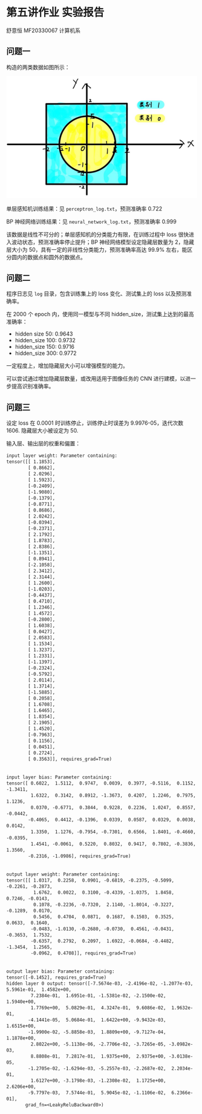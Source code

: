 # 第五讲作业 实验报告

舒意恒 MF20330067 计算机系

## 问题一

构造的两类数据如图所示：

![双月数据](img/5_1_data.jpg)

单层感知机训练结果：见 `perceptron_log.txt`，预测准确率 0.722

BP 神经网络训练结果：见 `neural_network_log.txt`，预测准确率 0.999

该数据是线性不可分的；单层感知机的分类能力有限，在训练过程中 loss 很快进入波动状态，预测准确率停止提升；BP 神经网络模型设定隐藏层数量为 2，隐藏层大小为 50，具有一定的非线性分类能力，预测准确率高达 99.9% 左右，能区分圆内的数据点和圆外的数据点。 

## 问题二

程序日志见 `log` 目录，包含训练集上的 loss 变化、测试集上的 loss 以及预测准确率。

在 2000 个 epoch 内，使用同一模型与不同 hidden_size，测试集上达到的最高准确率：

- hidden size 50: 0.9643
- hidden_size 100: 0.9732 
- hidden_size 150: 0.9716
- hidden_size 300: 0.9772

一定程度上，增加隐藏层大小可以增强模型的能力。

可以尝试通过增加隐藏层数量，或改用适用于图像任务的 CNN 进行建模，以进一步提高识别准确率。 


## 问题三

设定 loss 在 0.0001 时训练停止，训练停止时误差为 9.9976-05，迭代次数 1606.
隐藏层大小被设定为 50.


输入层、输出层的权重和偏置：

```
input layer weight: Parameter containing:
tensor([[ 1.1853],
        [ 0.8662],
        [ 2.0296],
        [ 1.5923],
        [-0.2409],
        [-1.9080],
        [-0.1379],
        [-0.8771],
        [ 0.8686],
        [ 2.0242],
        [-0.0394],
        [-0.2371],
        [ 2.1792],
        [ 1.8783],
        [ 2.8386],
        [-1.1351],
        [ 0.8941],
        [-2.1058],
        [ 2.3412],
        [ 2.3144],
        [ 1.2600],
        [-1.0203],
        [-0.4437],
        [ 0.4710],
        [ 1.2346],
        [ 1.4572],
        [-0.2800],
        [ 1.6038],
        [ 0.0427],
        [ 2.0583],
        [ 1.1534],
        [ 1.3237],
        [ 1.2331],
        [-1.1397],
        [-0.2324],
        [-0.5792],
        [ 2.0114],
        [ 1.3714],
        [-1.5885],
        [ 0.2058],
        [ 1.6708],
        [ 1.6465],
        [ 1.8354],
        [ 2.1905],
        [ 1.4520],
        [-0.7963],
        [ 0.1156],
        [ 0.0451],
        [ 0.2724],
        [ 0.3563]], requires_grad=True)


input layer bias: Parameter containing:
tensor([ 0.6022,  1.5112,  0.9747,  0.0039,  0.3977, -0.5116,  0.1152, -1.3411,
         1.6322,  0.3142,  0.8912, -1.3673,  0.4207,  1.2246,  0.7975,  1.1236,
         0.0370, -0.6771,  0.3844,  0.9228,  0.2236,  1.0247,  0.8557, -0.0442,
        -0.4065,  0.4412, -0.1396,  0.0339,  0.0587,  0.0329,  0.0038,  0.0142,
         1.3350,  1.1276, -0.7954, -0.7301,  0.6566,  1.8401, -0.4660, -0.0395,
         1.4541, -0.0061,  0.5220,  0.8032,  0.9417,  0.7802, -0.3836,  1.3560,
        -0.2316, -1.0986], requires_grad=True)


output layer weight: Parameter containing:
tensor([[ 1.0317,  0.2258,  0.0901, -0.6819, -0.2375, -0.5099, -0.2261, -0.2873,
          1.6762,  0.0022,  0.3100, -0.4339, -1.0375,  1.8458,  0.7246, -0.0143,
          0.1078, -0.2236, -0.7320,  2.1140, -1.8014, -0.3227, -0.1289,  0.0170,
          0.5456,  0.4704,  0.0871,  0.1687,  0.1503,  0.3525,  0.0633,  0.1640,
         -0.0483, -1.0130, -0.2680, -0.0730,  0.4561, -0.0431, -0.3653,  1.7532,
         -0.6357,  0.2792,  0.2097,  1.6922, -0.0684, -0.4482, -1.3454,  1.2565,
         -0.0962,  0.4708]], requires_grad=True)


output layer bias: Parameter containing:
tensor([-0.1452], requires_grad=True)
hidden layer 0 output: tensor([-7.5674e-03, -2.4196e-02, -1.2077e-03,  5.5961e-01,  1.4582e+00,
         7.2384e-01,  1.6951e-01, -1.5381e-02, -2.1500e-02,  1.5940e+00,
         1.7769e+00,  5.0829e-01,  4.3247e-01,  9.6086e-02,  1.9632e-01,
        -4.1441e-05,  5.0684e-01,  1.6422e+00, -9.9432e-03,  1.6515e+00,
        -1.9900e-02, -5.8858e-03,  1.8809e+00, -9.7127e-04,  1.1878e+00,
         2.8022e+00, -5.1138e-06, -2.7706e-02, -3.7265e-05, -3.0982e-03,
         8.8808e-01,  7.2817e-01,  1.9375e+00,  2.9375e+00, -3.0138e-05,
        -1.2705e-02, -1.6294e-03, -5.2557e-03, -2.2687e-02,  2.2034e-01,
         1.6127e+00, -3.1798e-03, -1.2308e-02,  1.1725e+00,  2.6206e+00,
        -9.7797e-03,  7.5744e-01,  5.9045e-02, -1.1106e-02,  6.2366e-01],
       grad_fn=<LeakyReluBackward0>)
```

